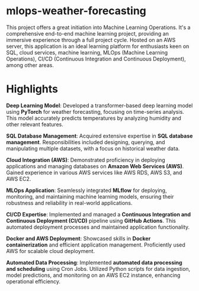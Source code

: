 # mlops-weather-forecasting
This project offers a great initiation into Machine Learning Operations. It's a comprehensive end-to-end machine learning project, providing an immersive experience through a full project cycle. Hosted on an AWS server, this application is an ideal learning platform for enthusiasts keen on SQL, cloud services, machine learning, MLOps (Machine Learning Operations), CI/CD (Continuous Integration and Continuous Deployment), among other areas.

# Highlights
**Deep Learning Model**: Developed a transformer-based deep learning model using **PyTorch** for weather forecasting, focusing on time-series analysis. This model accurately predicts temperatures by analyzing humidity and other relevant features.

**SQL Database Management**: Acquired extensive expertise in **SQL database management**. Responsibilities included designing, querying, and manipulating multiple datasets, with a focus on historical weather data.

**Cloud Integration (AWS)**: Demonstrated proficiency in deploying applications and managing databases on **Amazon Web Services (AWS)**. Gained experience in various AWS services like AWS RDS, AWS S3, and AWS EC2.

**MLOps Application**: Seamlessly integrated **MLflow** for deploying, monitoring, and maintaining machine learning models, ensuring their robustness and reliability in real-world applications.

**CI/CD Expertise**: Implemented and managed a **Continuous Integration and Continuous Deployment (CI/CD)** pipeline using **GitHub Actions**. This automated deployment processes and maintained application functionality.

**Docker and AWS Deployment**: Showcased skills in **Docker containerization** and efficient application management. Proficiently used AWS for scalable cloud deployment.

**Automated Data Processing**: Implemented **automated data processing and scheduling** using Cron Jobs. Utilized Python scripts for data ingestion, model predictions, and monitoring on an AWS EC2 instance, enhancing operational efficiency.

